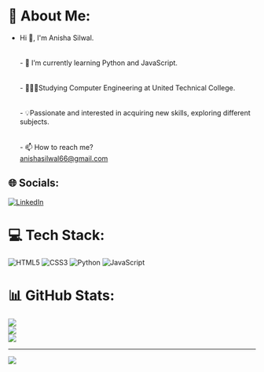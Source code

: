 # 💫 About Me:
- Hi 👋, I'm Anisha Silwal.  <br>  <br><br>- 🌱 I’m currently learning Python and JavaScript.  <br>  <br><br>- 👩🏻‍💻Studying Computer Engineering at United Technical College.  <br>  <br><br>- 💡Passionate and interested in acquiring new skills, exploring different subjects.  <br>  <br><br>- 📫 How to reach me?<br> anishasilwal66@gmail.com 


## 🌐 Socials:
[![LinkedIn](https://img.shields.io/badge/LinkedIn-%230077B5.svg?logo=linkedin&logoColor=white)](https://linkedin.com/in/https://www.linkedin.com/in/anisha-silwal-3305b8293/) 

# 💻 Tech Stack:
![HTML5](https://img.shields.io/badge/html5-%23E34F26.svg?style=for-the-badge&logo=html5&logoColor=white) ![CSS3](https://img.shields.io/badge/css3-%231572B6.svg?style=for-the-badge&logo=css3&logoColor=white) ![Python](https://img.shields.io/badge/python-3670A0?style=for-the-badge&logo=python&logoColor=ffdd54) ![JavaScript](https://img.shields.io/badge/javascript-%23323330.svg?style=for-the-badge&logo=javascript&logoColor=%23F7DF1E)
# 📊 GitHub Stats:
![](https://github-readme-stats.vercel.app/api?username=anishasilwal&theme=dark&hide_border=false&include_all_commits=false&count_private=false)<br/>
![](https://github-readme-streak-stats.herokuapp.com/?user=anishasilwal&theme=dark&hide_border=false)<br/>
![](https://github-readme-stats.vercel.app/api/top-langs/?username=anishasilwal&theme=dark&hide_border=false&include_all_commits=false&count_private=false&layout=compact)

---
[![](https://visitcount.itsvg.in/api?id=anishasilwal&icon=0&color=0)](https://visitcount.itsvg.in)


